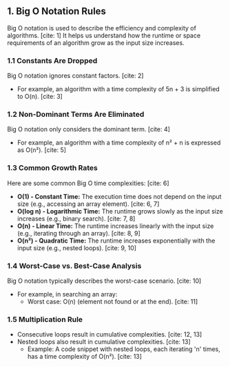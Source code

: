 

## 1. Big O Notation Rules

Big O notation is used to describe the efficiency and complexity of algorithms. [cite: 1] It helps us understand how the runtime or space requirements of an algorithm grow as the input size increases.

### 1.1 Constants Are Dropped

Big O notation ignores constant factors. [cite: 2]

* For example, an algorithm with a time complexity of 5n + 3 is simplified to O(n). [cite: 3]

### 1.2 Non-Dominant Terms Are Eliminated

Big O notation only considers the dominant term. [cite: 4]

* For example, an algorithm with a time complexity of n² + n is expressed as O(n²). [cite: 5]

### 1.3 Common Growth Rates

Here are some common Big O time complexities: [cite: 6]

* **O(1) - Constant Time:** The execution time does not depend on the input size (e.g., accessing an array element). [cite: 6, 7]
* **O(log n) - Logarithmic Time:** The runtime grows slowly as the input size increases (e.g., binary search). [cite: 7, 8]
* **O(n) - Linear Time:** The runtime increases linearly with the input size (e.g., iterating through an array). [cite: 8, 9]
* **O(n²) - Quadratic Time:** The runtime increases exponentially with the input size (e.g., nested loops). [cite: 9, 10]

### 1.4 Worst-Case vs. Best-Case Analysis

Big O notation typically describes the worst-case scenario. [cite: 10]

* For example, in searching an array:
    * Worst case: O(n) (element not found or at the end). [cite: 11]

### 1.5 Multiplication Rule

* Consecutive loops result in cumulative complexities. [cite: 12, 13]
* Nested loops also result in cumulative complexities. [cite: 13]
    * Example: A code snippet with nested loops, each iterating 'n' times, has a time complexity of O(n²). [cite: 13]


